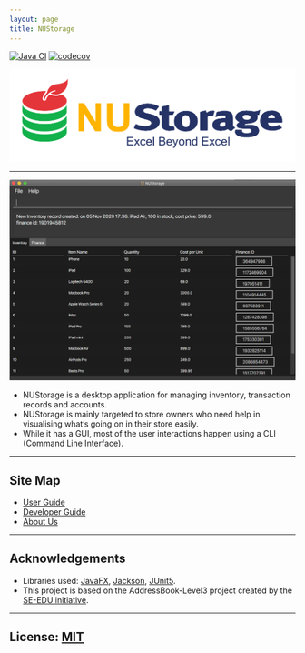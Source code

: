 ```yaml
---
layout: page
title: NUStorage
---
```


[![Java CI](https://github.com/AY2021S1-CS2103T-T11-3/tp/workflows/Java%20CI/badge.svg)](https://github.com/AY2021S1-CS2103T-T11-3/tp/actions)
[![codecov](https://codecov.io/gh/AY2021S1-CS2103T-T11-3/tp/branch/master/graph/badge.svg)](https://codecov.io/gh/AY2021S1-CS2103T-T11-3/tp)

![Logo](./images/AboutUs/logo.png)

---

![Ui](./images/Ui.png)

* NUStorage is a desktop application for managing inventory, transaction records and accounts.
* NUStorage is mainly targeted to store owners who need help in visualising what’s going on in their store easily.
* While it has a GUI, most of the user interactions happen using a CLI (Command Line Interface).

---

## Site Map

* [User Guide](https://ay2021s1-cs2103t-t11-3.github.io/tp/DeveloperGuide.html)
* [Developer Guide](https://ay2021s1-cs2103t-t11-3.github.io/tp/DeveloperGuide.html)
* [About Us](https://ay2021s1-cs2103t-t11-3.github.io/tp/AboutUs.html)

---

## Acknowledgements

* Libraries used: [JavaFX](https://openjfx.io/), [Jackson](https://github.com/FasterXML/jackson), [JUnit5](https://github.com/junit-team/junit5).
* This project is based on the AddressBook-Level3 project created by the [SE-EDU initiative](https://se-education.org).

---

## License: [MIT](LICENSE)
